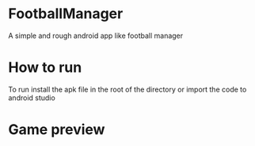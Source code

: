 # FootballManager
A simple and rough android app like football manager

# How to run 

To run install the apk file in the root of the directory or import the code to android studio

# Game preview


